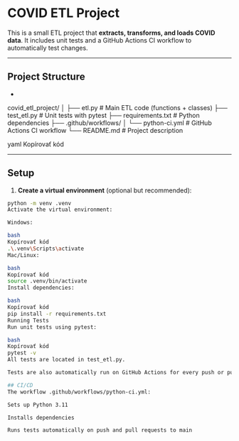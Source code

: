 # COVID ETL Project

This is a small ETL project that **extracts, transforms, and loads COVID data**. It includes unit tests and a GitHub Actions CI workflow to automatically test changes.

---

## Project Structure
-
covid_etl_project/
│
├── etl.py # Main ETL code (functions + classes)
├── test_etl.py # Unit tests with pytest
├── requirements.txt # Python dependencies
├── .github/workflows/
│ └── python-ci.yml # GitHub Actions CI workflow
└── README.md # Project description

yaml
Kopírovať kód

---

## Setup

1. **Create a virtual environment** (optional but recommended):

```bash
python -m venv .venv
Activate the virtual environment:

Windows:

bash
Kopírovať kód
.\.venv\Scripts\activate
Mac/Linux:

bash
Kopírovať kód
source .venv/bin/activate
Install dependencies:

bash
Kopírovať kód
pip install -r requirements.txt
Running Tests
Run unit tests using pytest:

bash
Kopírovať kód
pytest -v
All tests are located in test_etl.py.

Tests are also automatically run on GitHub Actions for every push or pull request to main.

## CI/CD
The workflow .github/workflows/python-ci.yml:

Sets up Python 3.11

Installs dependencies

Runs tests automatically on push and pull requests to main
